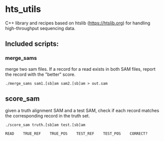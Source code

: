 # hts_utils

C++ library and recipes based on htslib (https://htslib.org) for handling
high-throughput sequencing data.

## Included scripts:

### merge_sams

merge two sam files. If a record for a read exists in both SAM files, report
the record with the "better" score.

```
./merge_sams sam1.[sb]am sam2.[sb]am > out.sam
```

## score_sam

given a truth alignment SAM and a test SAM, check if each record matches the
corresponding record in the truth set.

```
./score_sam truth.[sb]am test.[sb]am

READ	TRUE_REF	TRUE_POS	TEST_REF	TEST_POS	CORRECT?
```
